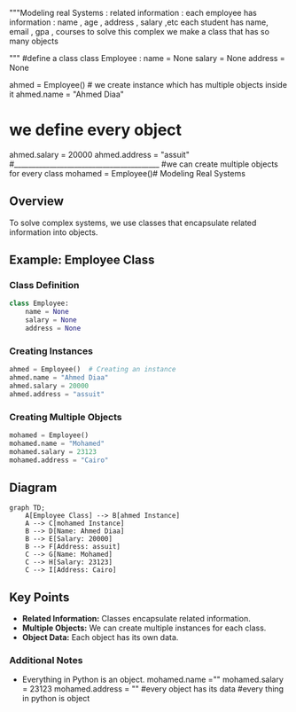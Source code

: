 """Modeling real Systems :
related information : 
each employee has information : name , age , address , salary ,etc
each student has name, email , gpa , courses
to solve this complex we make a class that has so many objects 

"""
#define a class 
class Employee :
    name = None
    salary = None
    address = None

ahmed = Employee() # we create instance which has multiple objects inside it 
ahmed.name = "Ahmed Diaa"
 # we define every object 
ahmed.salary  = 20000
ahmed.address = "assuit"
#_________________________________________
#we can create multiple objects for every class
mohamed = Employee()# Modeling Real Systems

## Overview
To solve complex systems, we use classes that encapsulate related information into objects.

## Example: Employee Class

### Class Definition
```python
class Employee:
    name = None
    salary = None
    address = None
```

### Creating Instances
```python
ahmed = Employee()  # Creating an instance
ahmed.name = "Ahmed Diaa"
ahmed.salary = 20000
ahmed.address = "assuit"
```

### Creating Multiple Objects
```python
mohamed = Employee()
mohamed.name = "Mohamed"
mohamed.salary = 23123
mohamed.address = "Cairo"
```

## Diagram
```mermaid
graph TD;
    A[Employee Class] --> B[ahmed Instance]
    A --> C[mohamed Instance]
    B --> D[Name: Ahmed Diaa]
    B --> E[Salary: 20000]
    B --> F[Address: assuit]
    C --> G[Name: Mohamed]
    C --> H[Salary: 23123]
    C --> I[Address: Cairo]
```

## Key Points
- **Related Information:** Classes encapsulate related information.
- **Multiple Objects:** We can create multiple instances for each class.
- **Object Data:** Each object has its own data.

### Additional Notes
- Everything in Python is an object.
mohamed.name =""
mohamed.salary = 23123
mohamed.address = ""
#every object has its data 
#every thing in python is object
 
